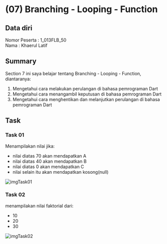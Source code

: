 # (07) Branching - Looping - Function
## Data diri 
Nomor Peserta  : 1_013FLB_50  <br />
Nama : Khaerul Latif

## Summary 
Section 7 ini saya belajar tentang Branching - Looping - Function, diantaranya:
1. Mengetahui cara melakukan perulangan di bahasa pemrograman Dart
2. Mengetahui cara menangambil keputusan di bahasa pemrograman Dart
3. Mengetahui cara menghentikan dan melanjutkan perulangan di bahasa pemrograman Dart

## Task
### Task 01
Menampilakan nilai jika:
- nilai diatas 70 akan mendapatkan A
- nilai diatas 40 akan mendapatkan B
- nilai diatas 0 akan mendapatkan C 
- nilai selain itu akan mendapatkan kosong(null)

![imgTask01](screenshoot/Task01.png)

### Task 02
menampilakan nilai faktorial dari:
- 10
- 20
- 30

![imgTask02](screenshoot/Task02.png)